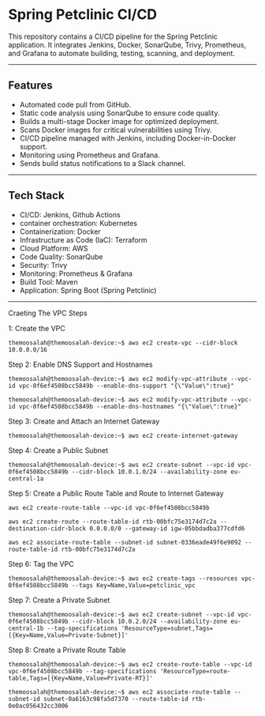 
# Spring Petclinic CI/CD

This repository contains a CI/CD pipeline for the Spring Petclinic application. It integrates Jenkins, Docker, SonarQube, Trivy, Prometheus, and Grafana to automate building, testing, scanning, and deployment.

---

## Features

- Automated code pull from GitHub.
- Static code analysis using SonarQube to ensure code quality.
- Builds a multi-stage Docker image for optimized deployment.
- Scans Docker images for critical vulnerabilities using Trivy.
- CI/CD pipeline managed with Jenkins, including Docker-in-Docker support.
- Monitoring using Prometheus and Grafana.
- Sends build status notifications to a Slack channel.

---

## Tech Stack

- CI/CD: Jenkins, Github Actions
- container orchestration: Kubernetes
- Containerization: Docker
- Infrastructure as Code (IaC): Terraform
- Cloud Platform: AWS
- Code Quality: SonarQube
- Security: Trivy
- Monitoring: Prometheus & Grafana
- Build Tool: Maven
- Application: Spring Boot (Spring Petclinic)

---

Craeting The VPC Steps



1: Create the VPC


```themoosalah@themoosalah-device:~$ aws ec2 create-vpc --cidr-block 10.0.0.0/16```


Step 2: Enable DNS Support and Hostnames


```themoosalah@themoosalah-device:~$ aws ec2 modify-vpc-attribute --vpc-id vpc-0f6ef4508bcc5849b --enable-dns-support "{\"Value\":true}"```
  

```themoosalah@themoosalah-device:~$ aws ec2 modify-vpc-attribute --vpc-id vpc-0f6ef4508bcc5849b --enable-dns-hostnames "{\"Value\":true}"```


Step 3: Create and Attach an Internet Gateway


```themoosalah@themoosalah-device:~$ aws ec2 create-internet-gateway```


Step 4: Create a Public Subnet


```themoosalah@themoosalah-device:~$ aws ec2 create-subnet --vpc-id vpc-0f6ef4508bcc5849b --cidr-block 10.0.1.0/24 --availability-zone eu-central-1a```


Step 5: Create a Public Route Table and Route to Internet Gateway


```aws ec2 create-route-table --vpc-id vpc-0f6ef4508bcc5849b```

```aws ec2 create-route --route-table-id rtb-00bfc75e3174d7c2a --destination-cidr-block 0.0.0.0/0 --gateway-id igw-05bbdadba377cdfd6```

```aws ec2 associate-route-table --subnet-id subnet-0336eade49f6e9092 --route-table-id rtb-00bfc75e3174d7c2a```



Step 6: Tag the VPC


```themoosalah@themoosalah-device:~$ aws ec2 create-tags --resources vpc-0f6ef4508bcc5849b --tags Key=Name,Value=petclinic_vpc```


Step 7: Create a Private Subnet


```themoosalah@themoosalah-device:~$ aws ec2 create-subnet --vpc-id vpc-0f6ef4508bcc5849b --cidr-block 10.0.2.0/24 --availability-zone eu-central-1b --tag-specifications 'ResourceType=subnet,Tags=[{Key=Name,Value=Private-Subnet}]'```


Step 8: Create a Private Route Table


```themoosalah@themoosalah-device:~$ aws ec2 create-route-table --vpc-id vpc-0f6ef4508bcc5849b --tag-specifications 'ResourceType=route-table,Tags=[{Key=Name,Value=Private-RT}]'```


```themoosalah@themoosalah-device:~$ aws ec2 associate-route-table --subnet-id subnet-0a6163c98fa5d7370 --route-table-id rtb-0e0ac056432cc3006```